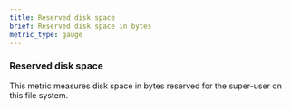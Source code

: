```yaml
---
title: Reserved disk space
brief: Reserved disk space in bytes
metric_type: gauge
---
```

### Reserved disk space

This metric measures disk space in bytes reserved for the super-user on this file system.

